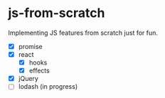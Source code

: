 # js-from-scratch

Implementing JS features from scratch just for fun.

- [x] promise
- [x] react
  - [x] hooks
  - [x] effects
- [x] jQuery
- [ ] lodash (in progress)

